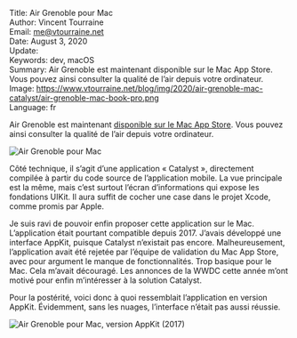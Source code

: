 Title:     Air Grenoble pour Mac  
Author:    Vincent Tourraine  
Email:     me@vtourraine.net  
Date:      August 3, 2020  
Update:    
Keywords:  dev, macOS  
Summary:   Air Grenoble est maintenant disponible sur le Mac App Store. Vous pouvez ainsi consulter la qualité de l’air depuis votre ordinateur.  
Image:     https://www.vtourraine.net/blog/img/2020/air-grenoble-mac-catalyst/air-grenoble-mac-book-pro.png  
Language:  fr  


Air Grenoble est maintenant [disponible sur le Mac App Store](https://apps.apple.com/app/air-grenoble/id1183533416). Vous pouvez ainsi consulter la qualité de l’air depuis votre ordinateur.

![Air Grenoble pour Mac](/blog/img/2020/air-grenoble-mac-catalyst/air-grenoble-mac-book-pro.png)

Côté technique, il s’agit d’une application « Catalyst », directement compilée à partir du code source de l’application mobile. La vue principale est la même, mais c’est surtout l’écran d’informations qui expose les fondations UIKit. Il aura suffit de cocher une case dans le projet Xcode, comme promis par Apple.

Je suis ravi de pouvoir enfin proposer cette application sur le Mac. L’application était pourtant compatible depuis 2017. J’avais développé une interface AppKit, puisque Catalyst n’existait pas encore. Malheureusement, l’application avait été rejetée par l’équipe de validation du Mac App Store, avec pour argument le manque de fonctionnalités. Trop basique pour le Mac. Cela m’avait découragé. Les annonces de la WWDC cette année m’ont motivé pour enfin m’intéresser à la solution Catalyst.

Pour la postérité, voici donc à quoi ressemblait l’application en version AppKit. Évidemment, sans les nuages, l’interface n’était pas aussi réussie.

![Air Grenoble pour Mac, version AppKit (2017)](/blog/img/2020/air-grenoble-mac-catalyst/air-grenoble-appkit.jpg)
